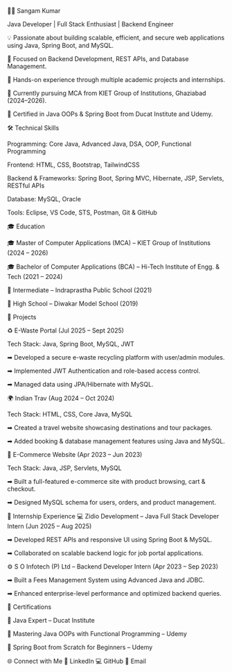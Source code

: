 👨‍💻 Sangam Kumar

Java Developer | Full Stack Enthusiast | Backend Engineer

💡 Passionate about building scalable, efficient, and secure web applications using Java, Spring Boot, and MySQL.

🧠 Focused on Backend Development, REST APIs, and Database Management.

🚀 Hands-on experience through multiple academic projects and internships.

🌱 Currently pursuing MCA from KIET Group of Institutions, Ghaziabad (2024–2026).

🎯 Certified in Java OOPs & Spring Boot from Ducat Institute and Udemy.






🛠️ Technical Skills

Programming: Core Java, Advanced Java, DSA, OOP, Functional Programming

Frontend: HTML, CSS, Bootstrap, TailwindCSS

Backend & Frameworks: Spring Boot, Spring MVC, Hibernate, JSP, Servlets, RESTful APIs

Database: MySQL, Oracle

Tools: Eclipse, VS Code, STS, Postman, Git & GitHub





🎓 Education

🎓 Master of Computer Applications (MCA) – KIET Group of Institutions (2024 – 2026)

🎓 Bachelor of Computer Applications (BCA) – Hi-Tech Institute of Engg. & Tech (2021 – 2024)

🏫 Intermediate – Indraprastha Public School (2021)

🏫 High School – Diwakar Model School (2019)




📂 Projects

♻️ E-Waste Portal (Jul 2025 – Sept 2025)

Tech Stack: Java, Spring Boot, MySQL, JWT

➡ Developed a secure e-waste recycling platform with user/admin modules.

➡ Implemented JWT Authentication and role-based access control.

➡ Managed data using JPA/Hibernate with MySQL.

🌍 Indian Trav (Aug 2024 – Oct 2024)

Tech Stack: HTML, CSS, Core Java, MySQL

➡ Created a travel website showcasing destinations and tour packages.

➡ Added booking & database management features using Java and MySQL.

🛒 E-Commerce Website (Apr 2023 – Jun 2023)

Tech Stack: Java, JSP, Servlets, MySQL

➡ Built a full-featured e-commerce site with product browsing, cart & checkout.

➡ Designed MySQL schema for users, orders, and product management.




💼 Internship Experience
💻 Zidio Development – Java Full Stack Developer Intern (Jun 2025 – Aug 2025)


➡ Developed REST APIs and responsive UI using Spring Boot & MySQL.

➡ Collaborated on scalable backend logic for job portal applications.

⚙️ S O Infotech (P) Ltd – Backend Developer Intern (Apr 2023 – Sep 2023)


➡ Built a Fees Management System using Advanced Java and JDBC.

➡ Enhanced enterprise-level performance and optimized backend queries.




📜 Certifications


🏅 Java Expert – Ducat Institute

🏅 Mastering Java OOPs with Functional Programming – Udemy

🏅 Spring Boot from Scratch for Beginners – Udemy






🌐 Connect with Me
🔗 LinkedIn
💻 GitHub
📧 Email
